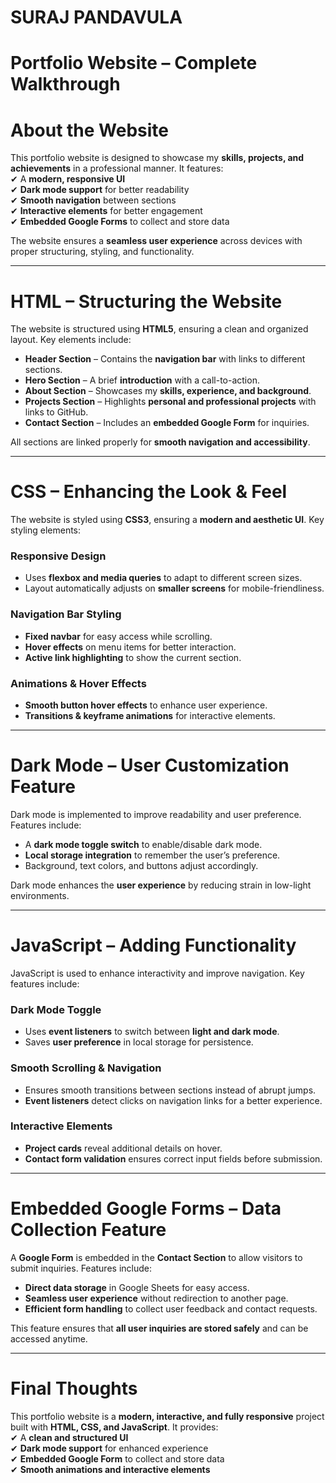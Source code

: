 # SURAJ PANDAVULA 



#  **Portfolio Website – Complete Walkthrough**  

# **About the Website**  
This portfolio website is designed to showcase my **skills, projects, and achievements** in a professional manner. It features:  
✔ A **modern, responsive UI**  
✔ **Dark mode support** for better readability  
✔ **Smooth navigation** between sections  
✔ **Interactive elements** for better engagement  
✔ **Embedded Google Forms** to collect and store data  

The website ensures a **seamless user experience** across devices with proper structuring, styling, and functionality.  

---

# **HTML – Structuring the Website**  
The website is structured using **HTML5**, ensuring a clean and organized layout. Key elements include:  
- **Header Section** – Contains the **navigation bar** with links to different sections.  
- **Hero Section** – A brief **introduction** with a call-to-action.  
- **About Section** – Showcases my **skills, experience, and background**.  
- **Projects Section** – Highlights **personal and professional projects** with links to GitHub.  
- **Contact Section** – Includes an **embedded Google Form** for inquiries.  

All sections are linked properly for **smooth navigation and accessibility**.  

---

# **CSS – Enhancing the Look & Feel**  
The website is styled using **CSS3**, ensuring a **modern and aesthetic UI**. Key styling elements:  

###  **Responsive Design**  
- Uses **flexbox and media queries** to adapt to different screen sizes.  
- Layout automatically adjusts on **smaller screens** for mobile-friendliness.  

###  **Navigation Bar Styling**  
- **Fixed navbar** for easy access while scrolling.  
- **Hover effects** on menu items for better interaction.  
- **Active link highlighting** to show the current section.  

###  **Animations & Hover Effects**  
- **Smooth button hover effects** to enhance user experience.  
- **Transitions & keyframe animations** for interactive elements.  

---

#  **Dark Mode – User Customization Feature**  
Dark mode is implemented to improve readability and user preference. Features include:  
- A **dark mode toggle switch** to enable/disable dark mode.  
- **Local storage integration** to remember the user’s preference.  
- Background, text colors, and buttons adjust accordingly.  

Dark mode enhances the **user experience** by reducing strain in low-light environments.  

---

#  **JavaScript – Adding Functionality**  
JavaScript is used to enhance interactivity and improve navigation. Key features include:  

###  **Dark Mode Toggle**  
- Uses **event listeners** to switch between **light and dark mode**.  
- Saves **user preference** in local storage for persistence.  

###  **Smooth Scrolling & Navigation**  
- Ensures smooth transitions between sections instead of abrupt jumps.  
- **Event listeners** detect clicks on navigation links for a better experience.  

###  **Interactive Elements**  
- **Project cards** reveal additional details on hover.  
- **Contact form validation** ensures correct input fields before submission.  

---

#  **Embedded Google Forms – Data Collection Feature**  
A **Google Form** is embedded in the **Contact Section** to allow visitors to submit inquiries. Features include:  
- **Direct data storage** in Google Sheets for easy access.  
- **Seamless user experience** without redirection to another page.  
- **Efficient form handling** to collect user feedback and contact requests.  

This feature ensures that **all user inquiries are stored safely** and can be accessed anytime.  

---

#  **Final Thoughts**  
This portfolio website is a **modern, interactive, and fully responsive** project built with **HTML, CSS, and JavaScript**. It provides:  
✔ A **clean and structured UI**  
✔ **Dark mode support** for enhanced experience  
✔ **Embedded Google Form** to collect and store data  
✔ **Smooth animations and interactive elements**  

